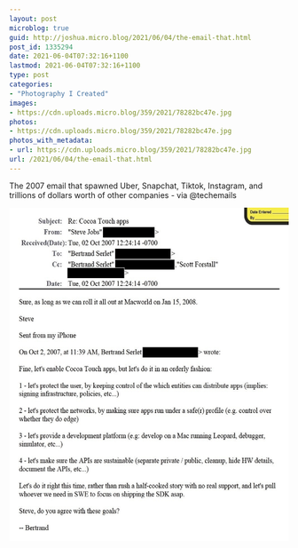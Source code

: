 ```yaml
---
layout: post
microblog: true
guid: http://joshua.micro.blog/2021/06/04/the-email-that.html
post_id: 1335294
date: 2021-06-04T07:32:16+1100
lastmod: 2021-06-04T07:32:16+1100
type: post
categories:
- "Photography I Created"
images:
- https://cdn.uploads.micro.blog/359/2021/78282bc47e.jpg
photos:
- https://cdn.uploads.micro.blog/359/2021/78282bc47e.jpg
photos_with_metadata:
- url: https://cdn.uploads.micro.blog/359/2021/78282bc47e.jpg
url: /2021/06/04/the-email-that.html
---
```

The 2007 email that spawned Uber, Snapchat, Tiktok, Instagram, and trillions of dollars worth of other companies - via @techemails 

<img src="uploads/2021/78282bc47e.jpg" width="562" height="600" alt="" />
